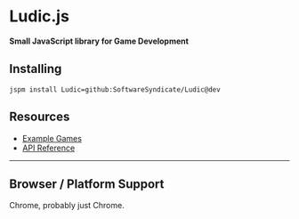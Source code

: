 # Ludic.js
**Small JavaScript library for Game Development**

## Installing
`jspm install Ludic=github:SoftwareSyndicate/Ludic@dev`

## Resources

* [Example Games](/SoftwareSyndicate/wiki/ExampleGames)
* [API Reference](/SoftwareSyndicate/wiki/API)

***

## Browser / Platform Support

Chrome, probably just Chrome. 

